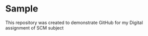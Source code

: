 # Sample
This repository was created to demonstrate GitHub for my Digital assignment of SCM subject

